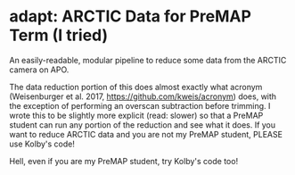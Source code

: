 # adapt: ARCTIC Data for PreMAP Term (I tried)
An easily-readable, modular pipeline to reduce some data from the ARCTIC camera on APO.

The data reduction portion of this does almost exactly what acronym 
(Weisenburger et al. 2017, https://github.com/kweis/acronym) does, with the exception of 
performing an overscan subtraction before trimming. I wrote this to be slightly more explicit 
(read: slower) so that a PreMAP student can run any portion of the reduction and see what it does.
If you want to reduce ARCTIC data and you are not my PreMAP student, PLEASE use Kolby's code!

Hell, even if you are my PreMAP student, try Kolby's code too!
